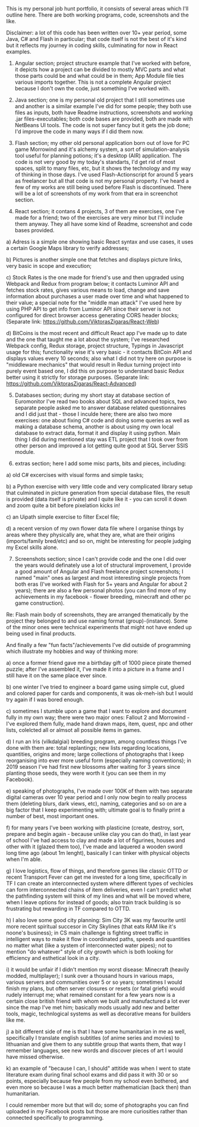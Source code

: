 
This is my personal job hunt portfolio, it consists of several areas which I'll outline here. There are both working programs, code, screenshots and the like. 

Disclaimer: a lot of this code has been written over 10+ year period, some Java, C# and Flash in particular; that code itself is not the best of it's kind but it reflects my journey in coding skills, culminating for now in React examples.

1. Angular section; project structure example that I've worked with before, it depicts how a project can be divided to mostly MVC parts and what those parts could be and what could be in them; App Module file ties various imports together. This is not a complete Angular project because I don't own the code, just something I've worked with.

2. Java section; one is my personal old project that I still sometimes use and another is a similar example I've did for some people; they both use files as inputs, both have Readme instructions, screenshots and working .jar files-executables; both code bases are provided, both are made with NetBeans UI tools. The code is not super fancy but it gets the job done; I'd improve the code in many ways if I did them now.

3. Flash section; my other old personal application born out of love for PC game Morrowind and it's alchemy system, a sort of simulation-analysis tool useful for planning potions; it's a desktop (AIR) application. The code is not very good by my today's standarts, I'd get rid of most spaces, split to many files, etc, but it shows the technology and my way of thinking in those days. I've used Flash-Actionscript for around 5 years as freelancer but all that code is not my personal property. I've heard a few of my works are still being used before Flash is discontinued. There will be a lot of screenshots of my work from that era in screenchot section.

4. React section; it contans 4 projects, 3 of them are exercises, one I've made for a friend; two of the exercises are very minor but I'll include them anyway. They all have some kind of Readme, screenshot and code bases provided.

a) Adress is a simple one showing basic React syntax and use cases, it uses a certain Google Maps library to verify addresses;

b) Pictures is another simple one that fetches and displays picture links, very basic in scope and execution;

c) Stock Rates is the one made for friend's use and then upgraded using Webpack and Redux from program below; it contacts Luminor API and fetches stock rates, gives various means to load, change and save information about purchases a user made over time and what happened to their value; a special note for the "middle man attack" I've used here by using PHP API to get info from Luminor API since their server is not configured for direct browser access generating CORS header blocks; (Separate link: https://github.com/ViktorasZigaras/React-Web)

d) BitCoins is the most recent and difficult React app I've made up to date and the one that taught me a lot about the system; I've researched Webpack config, Redux storage, project structure, Typings in Javascript usage for this; functionality wise it's very basic - it contacts BitCoin API and displays values every 10 seconds; also what I did not try here on purpose is "middleware mechanics" that would result in Redux turning project into purely event based one, I did this on purpose to understand basic Redux better using it strictly for storage purposes. (Separate link: https://github.com/ViktorasZigaras/React-Advanced)

5. Databases section; during my short stay at database section of Euromonitor I've read two books about SQL and advanced topics, two separate people asked me to answer database related questionnaires and I did just that - those I inculde here; there are also two more exercises: one about fixing C# code and doing some queries as well as making a database schema, another is about using my own local database to extract data, format it and display it using python. Main thing I did during mentioned stay was ETL project that I took over from other person and improved a lot getting quite good at SQL Server SSIS module.

6. extras section; here I add some misc parts, bits and pieces, including:

a) old C# excercises with visual forms and simple tasks;

b) a Python exercise with very little code and very complicated library setup that culminated in picture generation from special database files, the result is provided (data itself is private) and I quite like it - you can scroll it down and zoom quite a bit before pixelation kicks in!

c) an Uipath simple exercise to filter Excel file;

d) a recent version of my own flower data file where I organise things by areas where they physically are, what they are, what are their origins (imports/family bred/etc) and so on, might be interesting for people judging my Excel skills alone.

7. Screenshots section; since I can't provide code and the one I did over the years would definately use a lot of structural improvement, I provide a good amount of Angular and Flash freelance project screenshots; I named "main" ones as largest and most interesting single projects from both eras (I've worked with Flash for 5+ years and Angular for about 2 years); there are also a few personal photos (you can find more of my achievements in my facebook - flower breeding, minecraft and other pc game construction).

Re: Flash main body of screenshots, they are arranged thematically by the project they belonged to and use naming format (group)-(instance). Some of the minor ones were technical experiments that might not have ended up being used in final products.

And finally a few "fun facts"/achievements I've did outside of programming which illustrate my hobbies and way of thinking more:

a) once a former friend gave me a birthday gift of 1000 piece pirate themed puzzle; after I've assembled it, I've made it into a picture in a frame and I still have it on the same place ever since.

b) one winter I've tried to engineer a board game using simple cut, glued and colored paper for cards and components, it was ok-meh-ish but I would try again if I was bored enough.

c) sometimes I stumble upon a game that I want to explore and document fully in my own way; there were two major ones: Fallout 2 and Morrowind - I've explored them fully, made hand drawn maps, item, quest, npc and other lists, colelcted all or almsot all possible items in games.

d) I run an Iris (vilkdalgiai) breeding program, among countless things I've done with them are: total replantings; new lists regarding locations, quantities, origins and more; large collections of photographs that I keep reorganising into ever more useful form (especially naming conventions); in 2019 season I've had first new blossoms after waiting for 3 years since planting those seeds, they were worth it (you can see them in my Facebook).

e) speaking of photographs, I've made over 100K of them with two separate digital cameras over 10 year period and I only now begin to really process them (deleting blurs, dark views, etc), naming, categories and so on are a big factor that I keep experimenting with; ultimate goal is to finally print a number of best, most important ones.

f) for many years I've been working with plasticine (create, destroy, sort, prepare and begin again - because unlike clay you can do that), in last year of school I've had access to clay and made a lot of figurines, houses and other with it (glazed them too), I've made and laquered a wooden sword long time ago (about 1m lenght), basically I can tinker with physical objects when I'm able.

g) I love logistics, flow of things, and therefore games like classic OTTD or recent Transport Fever can get me invested for a long time, specifically in TF I can create an interconnected system where different types of vechicles can form interconnected chains of item deliveries, even I can't predict what the pathfinding system will think of my lines and what will be moved where, when I leave options for <anything> instead of <specific> goods; also train track building is so frustrating but rewarding in TF compared to OTTD.

h) I also love some good city planning: Sim City 3K was my favourite until more recent spiritual succesor in City Skylines (that eats RAM like it's noone's business); in CS main challenge is fighting street traffic in intelligent ways to make it flow in coordinated paths, speeds and quantities no matter what (like a system of interconnected water pipes); not to mention "do whatever" style of city growth which is both looking for efficiency and esthetical look in a city.

i) it would be unfair if I didn't mention my worst disease: Minecraft (heavily modded, multiplayer); I sunk over a thousand hours in various maps, various servers and communities over 5 or so years; sometimes I would finish my plans, but often server closures or resets (or fatal griefs) would rudely interrupt me; what remained constant for a few years now is a certain close british friend with whom we built and manufactured a lot ever since the map I've met him; basically mods usually add new and better tools, magic, technlogical systems as well as decorative means for builders like me.

j) a bit different side of me is that I have some humanitarian in me as well, specifically I translate english subtitles (of anime series and movies) to lithuanian and give them to any subtitle group that wants them, that way I remember languages, see new words and discover pieces of art I would have missed otherwise.

k) an example of "because I can, I should" attitide was when I went to state literature exam during final school exams and did pass it with 30 or so points, especially because few people from my school even bothered, and even more so because I was a much better mathematician (back then) than humanitarian.

I could remember more but that will do; some of photographs you can find uploaded in my Facebook posts but those are more curiosities rather than connected specifically to programming.



